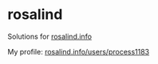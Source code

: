 # rosalind #

Solutions for [rosalind.info](http://rosalind.info/)

My profile: [rosalind.info/users/process1183](http://rosalind.info/users/process1183/)
